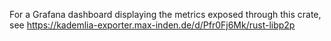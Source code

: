 For a Grafana dashboard displaying the metrics exposed through this crate, see https://kademlia-exporter.max-inden.de/d/Pfr0Fj6Mk/rust-libp2p